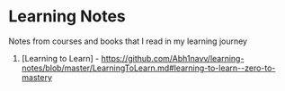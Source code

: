 # Learning Notes
Notes from courses and books that I read in my learning journey

1. [Learning to Learn] - https://github.com/Abh1navv/learning-notes/blob/master/LearningToLearn.md#learning-to-learn--zero-to-mastery
